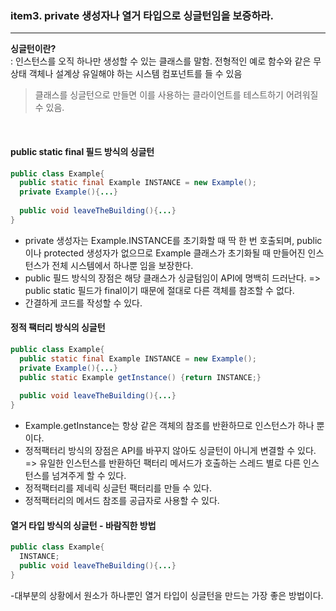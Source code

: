 ### item3. private 생성자나 열거 타입으로 싱글턴임을 보증하라. 
---

__싱글턴이란?__</br>
: 인스턴스를 오직 하나만 생성할 수 있는 클래스를 말함. 전형적인 예로 함수와 같은 무상태 객체나 설계상 유일해야 하는 시스템 컴포넌트를 들 수 있음 

>클래스를 싱글턴으로 만들면 이를 사용하는 클라이언트를 테스트하기 어려워질 수 있음.
<br>


#### public static final 필드 방식의 싱글턴 

```java
public class Example{
  public static final Example INSTANCE = new Example();
  private Example(){...}
  
  public void leaveTheBuilding(){...}
}
```

- private 생성자는 Example.INSTANCE를 초기화할 때 딱 한 번 호출되며, public이나 protected 생성자가 없으므로 Example 클래스가 초기화될 때 만들어진 인스턴스가 전체 시스템에서 하나뿐 임을 보장한다. 
- public 필드 방식의 장점은 해당 클래스가 싱글텀임이 API에 명백히 드러난다. => public static 필드가 final이기 때문에 절대로 다른 객체를 참조할 수 없다. 
- 간결하게 코드를 작성할 수 있다. 

#### 정적 팩터리 방식의 싱글턴 
```java
public class Example{
  public static final Example INSTANCE = new Example();
  private Example(){...}
  public static Example getInstance() {return INSTANCE;}
  
  public void leaveTheBuilding(){...}
}
```

- Example.getInstance는 항상 같은 객체의 참조를 반환하므로 인스턴스가 하나 뿐이다.
- 정적팩터리 방식의 장점은 API를 바꾸지 않아도 싱글턴이 아니게 변결할 수 있다. => 유일한 인스턴스를 반환하던 팩터리 메서드가 호출하는 스레드 별로 다른 인스턴스를 넘겨주게 할 수 있다. 
- 정적팩터리를 제네릭 싱글턴 팩터리를 만들 수 있다.
- 정적팩터리의 메서드 참조를 공급자로 사용할 수 있다. 

#### 열거 타입 방식의 싱글턴 - 바람직한 방법  
```java
public class Example{
  INSTANCE; 
  public void leaveTheBuilding(){...}
}
```

-대부분의 상황에서 원소가 하나뿐인 열거 타입이 싱글턴을 만드는 가장 좋은 방법이다. 
